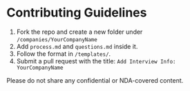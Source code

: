 # Contributing Guidelines

1. Fork the repo and create a new folder under `/companies/YourCompanyName`
2. Add `process.md` and `questions.md` inside it.
3. Follow the format in `/templates/`.
4. Submit a pull request with the title: `Add Interview Info: YourCompanyName`

Please do not share any confidential or NDA-covered content.
